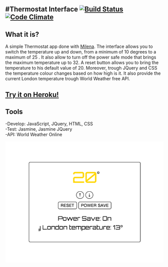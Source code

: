 #Thermostat Interface
[![Build Status](https://travis-ci.org/armi1189/Thermostat_Interface.svg?branch=master)](https://travis-ci.org/armi1189/Thermostat_Interface) [![Code Climate](https://codeclimate.com/github/armi1189/Thermostat_Interface/badges/gpa.svg)](https://codeclimate.com/github/armi1189/Thermostat_Interface)
-----
What it is?
-----
A simple Thermostat app done with [Milena](https://github.com/M1lena). The interface allows you to switch the temperature up and down, from a minimum of 10 degrees to a maximum of 25 . It also allow to turn off the power safe mode that brings the maximum temperature up to 32. A reset button allows you to bring the temperature to his default value of 20. Moreover, trough JQuery and CSS the temperature colour changes based on how high is it.
It also provide the current London temperature trough World Weather free API.

[Try it on Heroku!](https://peaceful-eyrie-4523.herokuapp.com/)
-----
Tools
-----
-Develop: JavaScript, JQuery, HTML, CSS  
-Test: Jasmine, Jasmine JQuery  
-API: World Weather Online  

![Thermostat](https://github.com/armi1189/Thermostat_Interface/blob/master/public/img/thermostat1.jpg)
  


